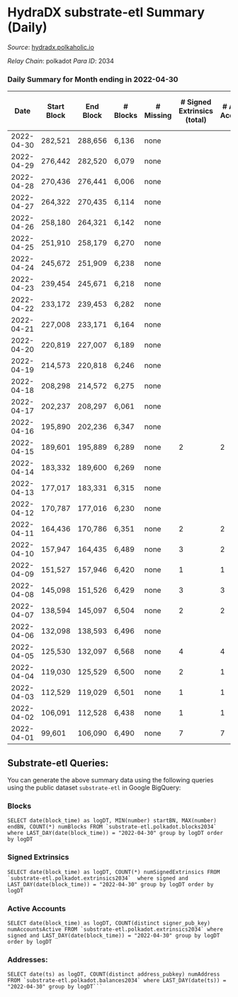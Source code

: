 # HydraDX substrate-etl Summary (Daily)

_Source_: [hydradx.polkaholic.io](https://hydradx.polkaholic.io)

*Relay Chain*: polkadot
*Para ID*: 2034



### Daily Summary for Month ending in 2022-04-30


| Date | Start Block | End Block | # Blocks | # Missing | # Signed Extrinsics (total) | # Active Accounts | # Addresses with Balances | # Events | # Transfers | # XCM Transfers In | # XCM Transfers Out |
| ---- | ----------- | --------- | -------- | --------- | --------------------------- | ----------------- | ------------------------- | -------- | ----------- | ------------------ | ------------------- |
| 2022-04-30 | 282,521 | 288,656 | 6,136 | none  |  |  | 32 | 12,277 |   |   |   |
| 2022-04-29 | 276,442 | 282,520 | 6,079 | none  |  |  | 32 | 12,166 |   |   |   |
| 2022-04-28 | 270,436 | 276,441 | 6,006 | none  |  |  | 32 | 12,017 |   |   |   |
| 2022-04-27 | 264,322 | 270,435 | 6,114 | none  |  |  | 32 | 12,233 |   |   |   |
| 2022-04-26 | 258,180 | 264,321 | 6,142 | none  |  |  | 32 | 12,292 |   |   |   |
| 2022-04-25 | 251,910 | 258,179 | 6,270 | none  |  |  | 32 | 12,546 |   |   |   |
| 2022-04-24 | 245,672 | 251,909 | 6,238 | none  |  |  | 32 | 12,481 |   |   |   |
| 2022-04-23 | 239,454 | 245,671 | 6,218 | none  |  |  | 32 | 12,441 |   |   |   |
| 2022-04-22 | 233,172 | 239,453 | 6,282 | none  |  |  | 32 | 12,572 |   |   |   |
| 2022-04-21 | 227,008 | 233,171 | 6,164 | none  |  |  | 32 | 12,333 |   |   |   |
| 2022-04-20 | 220,819 | 227,007 | 6,189 | none  |  |  | 32 | 12,383 |   |   |   |
| 2022-04-19 | 214,573 | 220,818 | 6,246 | none  |  |  | 32 | 12,501 |   |   |   |
| 2022-04-18 | 208,298 | 214,572 | 6,275 | none  |  |  | 32 | 12,555 |   |   |   |
| 2022-04-17 | 202,237 | 208,297 | 6,061 | none  |  |  |  | 12,127 |   |   |   |
| 2022-04-16 | 195,890 | 202,236 | 6,347 | none  |  |  | 32 | 12,699 |   |   |   |
| 2022-04-15 | 189,601 | 195,889 | 6,289 | none  | 2 | 2 | 32 | 12,597 | 1  |   |   |
| 2022-04-14 | 183,332 | 189,600 | 6,269 | none  |  |  | 31 | 12,544 |   |   |   |
| 2022-04-13 | 177,017 | 183,331 | 6,315 | none  |  |  | 31 | 12,635 |   |   |   |
| 2022-04-12 | 170,787 | 177,016 | 6,230 | none  |  |  | 31 | 12,468 |   |   |   |
| 2022-04-11 | 164,436 | 170,786 | 6,351 | none  | 2 | 2 | 31 | 12,716 |   |   |   |
| 2022-04-10 | 157,947 | 164,435 | 6,489 | none  | 3 | 2 | 31 | 13,000 | 2  |   |   |
| 2022-04-09 | 151,527 | 157,946 | 6,420 | none  | 1 | 1 | 30 | 12,849 |   |   |   |
| 2022-04-08 | 145,098 | 151,526 | 6,429 | none  | 3 | 3 | 30 | 12,882 | 1  |   |   |
| 2022-04-07 | 138,594 | 145,097 | 6,504 | none  | 2 | 2 | 29 | 13,021 |   |   |   |
| 2022-04-06 | 132,098 | 138,593 | 6,496 | none  |  |  | 29 | 12,997 |   |   |   |
| 2022-04-05 | 125,530 | 132,097 | 6,568 | none  | 4 | 4 | 29 | 13,161 |   |   |   |
| 2022-04-04 | 119,030 | 125,529 | 6,500 | none  | 2 | 1 | 29 | 13,013 |   |   |   |
| 2022-04-03 | 112,529 | 119,029 | 6,501 | none  | 1 | 1 | 29 | 13,012 |   |   |   |
| 2022-04-02 | 106,091 | 112,528 | 6,438 | none  | 1 | 1 | 29 | 12,888 |   |   |   |
| 2022-04-01 | 99,601 | 106,090 | 6,490 | none  | 7 | 7 |  | 13,020 | 2  |   |   |

## Substrate-etl Queries:
You can generate the above summary data using the following queries using the public dataset `substrate-etl` in Google BigQuery:


### Blocks
```
SELECT date(block_time) as logDT, MIN(number) startBN, MAX(number) endBN, COUNT(*) numBlocks FROM `substrate-etl.polkadot.blocks2034`  where LAST_DAY(date(block_time)) = "2022-04-30" group by logDT order by logDT
```


### Signed Extrinsics
```
SELECT date(block_time) as logDT, COUNT(*) numSignedExtrinsics FROM `substrate-etl.polkadot.extrinsics2034`  where signed and LAST_DAY(date(block_time)) = "2022-04-30" group by logDT order by logDT
```


### Active Accounts
```
SELECT date(block_time) as logDT, COUNT(distinct signer_pub_key) numAccountsActive FROM `substrate-etl.polkadot.extrinsics2034` where signed and LAST_DAY(date(block_time)) = "2022-04-30" group by logDT order by logDT
```


### Addresses:
```
SELECT date(ts) as logDT, COUNT(distinct address_pubkey) numAddress FROM `substrate-etl.polkadot.balances2034` where LAST_DAY(date(ts)) = "2022-04-30" group by logDT```

